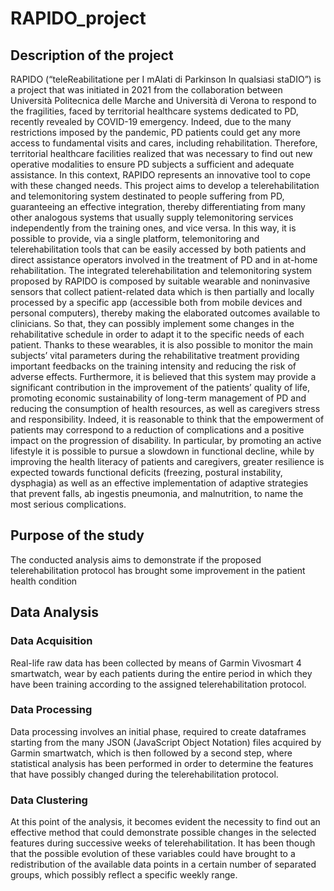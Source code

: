 # RAPIDO_project

## Description of the project 
RAPIDO (“teleReabilitatione per I mAlati di Parkinson In qualsiasi staDIO”) is a project that was initiated in 2021 from the collaboration between Università Politecnica delle Marche and Università di Verona to respond to the fragilities, faced by territorial healthcare systems dedicated to PD, recently revealed by COVID-19 emergency. Indeed, due to the many restrictions imposed by the pandemic, PD patients could get any more access to fundamental visits and cares, including rehabilitation. Therefore, territorial healthcare facilities realized that was necessary to find out new operative modalities to ensure PD subjects a sufficient and adequate assistance. In this context, RAPIDO represents an innovative tool to cope with these changed needs.
This project aims to develop a telerehabilitation and telemonitoring system destinated to people suffering from PD, guaranteeing an effective integration, thereby differentiating from many other analogous systems that usually supply telemonitoring services independently from the training ones, and vice versa. In this way, it is possible to provide, via a single platform, telemonitoring and telerehabilitation tools that can be easily accessed by both patients and direct assistance operators involved in the treatment of PD and in at-home rehabilitation. 
The integrated telerehabilitation and telemonitoring system proposed by RAPIDO is composed by suitable wearable and noninvasive sensors that collect patient-related data which is then partially and locally processed by a specific app (accessible both from mobile devices and personal computers), thereby making the elaborated outcomes available to clinicians. So that, they can possibly implement some changes in the rehabilitative schedule in order to adapt it to the specific needs of each patient. Thanks to these wearables, it is also possible to monitor the main subjects’ vital parameters during the rehabilitative treatment providing important feedbacks on the training intensity and reducing the risk of adverse effects. Furthermore, it is believed that this system may provide a significant contribution in the improvement of the patients’ quality of life, promoting economic sustainability of long-term management of PD and reducing the consumption of health resources, as well as caregivers stress and responsibility. Indeed, it is reasonable to think that the empowerment of patients may correspond to a reduction of complications and a positive impact on the progression of disability. In particular, by promoting an active lifestyle it is possible to pursue a slowdown in functional decline, while by improving the health literacy of patients and caregivers, greater resilience is expected towards functional deficits (freezing, postural instability, dysphagia) as well as an effective implementation of adaptive strategies that prevent falls, ab ingestis pneumonia, and malnutrition, to name the most serious complications.

## Purpose of the study 
The conducted analysis aims to demonstrate if the proposed telerehabilitation protocol has brought some improvement in the patient health condition 

## Data Analysis 

### Data Acquisition 
Real-life raw data has been collected by means of Garmin Vivosmart 4 smartwatch, wear by each patients during the entire period in which they have been training according to the assigned telerehabilitation protocol. 

### Data Processing
Data processing involves an initial phase, required to create dataframes starting from the many JSON (JavaScript Object Notation) files acquired by Garmin smartwatch, which is then followed by a second step, where statistical analysis has been performed in order to determine the features that have possibly changed during the telerehabilitation protocol. 

### Data Clustering 
At this point of the analysis, it becomes evident the necessity to find out an effective method that could demonstrate possible changes in the selected features during successive weeks of telerehabilitation. It has been though that the possible evolution of these variables could have brought to a redistribution of the available data points in a certain number of separated groups, which possibly reflect a specific weekly range. 

